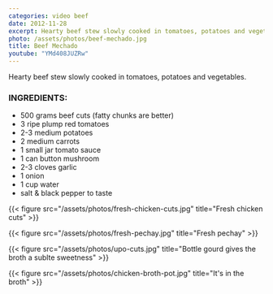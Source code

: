 ```yaml
---
categories: video beef
date: 2012-11-28
excerpt: Hearty beef stew slowly cooked in tomatoes, potatoes and vegetables
photo: /assets/photos/beef-mechado.jpg
title: Beef Mechado
youtube: "YMd408JUZRw"
---
```


Hearty beef stew slowly cooked in tomatoes, potatoes and vegetables. 

### INGREDIENTS:
* 500 grams beef cuts (fatty chunks are better)
* 3 ripe plump red tomatoes
* 2-3 medium potatoes
* 2 medium carrots
* 1 small jar tomato sauce
* 1 can button mushroom
* 2-3 cloves garlic
* 1 onion
* 1 cup water
* salt & black pepper to taste

{{< figure src="/assets/photos/fresh-chicken-cuts.jpg" title="Fresh chicken cuts" >}}

{{< figure src="/assets/photos/fresh-pechay.jpg" title="Fresh pechay" >}}

{{< figure src="/assets/photos/upo-cuts.jpg" title="Bottle gourd gives the broth a sublte sweetness" >}}

{{< figure src="/assets/photos/chicken-broth-pot.jpg" title="It's in the broth" >}}

